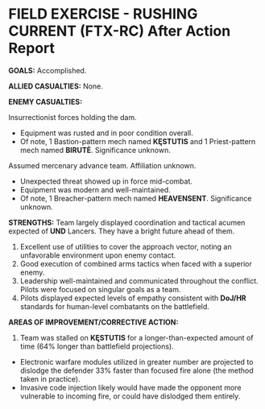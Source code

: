 # FIELD EXERCISE - RUSHING CURRENT (FTX-RC) After Action Report

**GOALS:** 
Accomplished.

**ALLIED CASUALTIES:** 
None.

**ENEMY CASUALTIES:** 

Insurrectionist forces holding the dam.
  - Equipment was rusted and in poor condition overall.
  - Of note, 1 Bastion-pattern mech named **KĘSTUTIS** and 1 Priest-pattern mech named **BIRUTĖ**. Significance unknown.

Assumed mercenary advance team. Affiliation unknown.
  - Unexpected threat showed up in force mid-combat.
  - Equipment was modern and well-maintained.
  - Of note, 1 Breacher-pattern mech named **HEAVENSENT**. Significance unknown.

**STRENGTHS:**
Team largely displayed coordination and tactical acumen expected of **UND** Lancers. They have a bright future ahead of them.
1. Excellent use of utilities to cover the approach vector, noting an unfavorable environment upon enemy contact.
2. Good execution of combined arms tactics when faced with a superior enemy.
3. Leadership well-maintained and communicated throughout the conflict. Pilots were focused on singular goals as a team.
4. Pilots displayed expected levels of empathy consistent with **DoJ/HR** standards for human-level combatants on the battlefield.

**AREAS OF IMPROVEMENT/CORRECTIVE ACTION:**
1. Team was stalled on **KĘSTUTIS** for a longer-than-expected amount of time (64% longer than battlefield projections).
  - Electronic warfare modules utilized in greater number are projected to dislodge the defender 33% faster than focused fire alone (the method taken in practice).
  - Invasive code injection likely would have made the opponent more vulnerable to incoming fire, or could have dislodged them entirely.